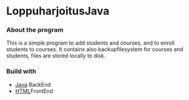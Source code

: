 # LoppuharjoitusJava

### About the program

This is a simple program to add students and courses, and to enroll students to courses. 
It contains also backupfilesystem for courses and students, files are stored locally to disk.

### Build with
* [Java](https://dev.java/) BackEnd
* [HTML](https://devdocs.io/html/)FrontEnd



